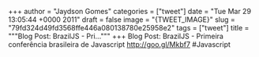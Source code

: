 
+++
author = "Jaydson Gomes"
categories = ["tweet"]
date = "Tue Mar 29 13:05:44 +0000 2011"
draft = false
image = "{TWEET_IMAGE}"
slug = "79fd324d49fd3568ffe446a080138780e25958e2"
tags = ["tweet"]
title = """Blog Post: BrazilJS - Pri..."""
+++
Blog Post: BrazilJS - Primeira conferência brasileira de Javascript http://goo.gl/Mkbf7 #Javascript
